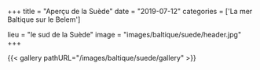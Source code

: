 +++
title = "Aperçu de la Suède"
date = "2019-07-12"
categories = ['La mer Baltique sur le Belem']

lieu = "le sud de la Suède"
image = "images/baltique/suede/header.jpg"
+++

{{< gallery pathURL="/images/baltique/suede/gallery" >}}